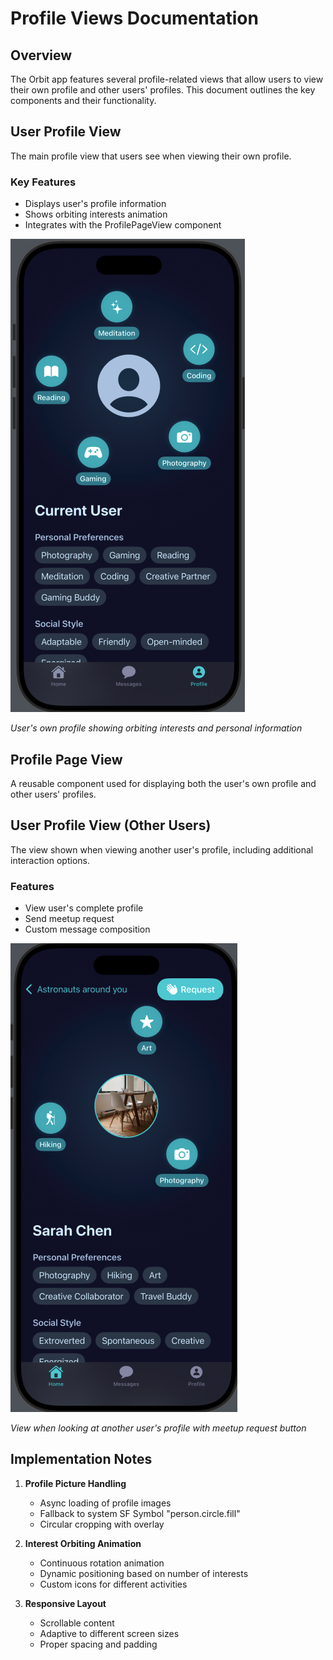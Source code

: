 # Profile Views Documentation

## Overview
The Orbit app features several profile-related views that allow users to view their own profile and other users' profiles. This document outlines the key components and their functionality.

## User Profile View
The main profile view that users see when viewing their own profile.

### Key Features
- Displays user's profile information
- Shows orbiting interests animation
- Integrates with the ProfilePageView component

![User Profile View](images/profiles/ProfileView.png)

*User's own profile showing orbiting interests and personal information*

## Profile Page View
A reusable component used for displaying both the user's own profile and other users' profiles.


## User Profile View (Other Users)
The view shown when viewing another user's profile, including additional interaction options.

### Features
- View user's complete profile
- Send meetup request
- Custom message composition


![Other User Profile](images/profiles/OtherUserProfile.png)

*View when looking at another user's profile with meetup request button*



## Implementation Notes

1. **Profile Picture Handling**
   - Async loading of profile images
   - Fallback to system SF Symbol "person.circle.fill"
   - Circular cropping with overlay

2. **Interest Orbiting Animation**
   - Continuous rotation animation
   - Dynamic positioning based on number of interests
   - Custom icons for different activities

3. **Responsive Layout**
   - Scrollable content
   - Adaptive to different screen sizes
   - Proper spacing and padding

